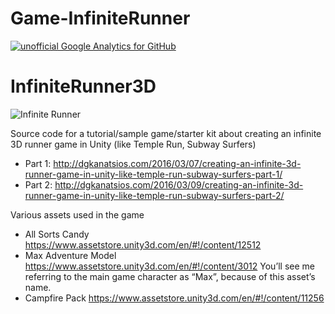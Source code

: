 # Game-InfiniteRunner
[![unofficial Google Analytics for GitHub](https://gaforgithub.azurewebsites.net/api?repo=InfiniteRunnerStyleGame)](https://github.com/dgkanatsios/gaforgithub)

# InfiniteRunner3D

![Infinite Runner](https://dgkanatsios.files.wordpress.com/2016/02/rotated.png)

Source code for a tutorial/sample game/starter kit about creating an infinite 3D runner game in Unity (like Temple Run, Subway Surfers)

- Part 1: http://dgkanatsios.com/2016/03/07/creating-an-infinite-3d-runner-game-in-unity-like-temple-run-subway-surfers-part-1/
- Part 2: http://dgkanatsios.com/2016/03/09/creating-an-infinite-3d-runner-game-in-unity-like-temple-run-subway-surfers-part-2/

Various assets used in the game


- All Sorts Candy https://www.assetstore.unity3d.com/en/#!/content/12512
- Max Adventure Model https://www.assetstore.unity3d.com/en/#!/content/3012 You’ll see me referring to the main game character as “Max”, because of this asset’s name.
- Campfire Pack https://www.assetstore.unity3d.com/en/#!/content/11256
